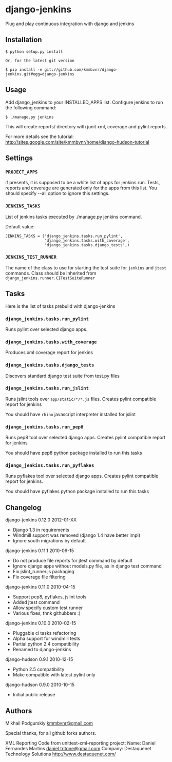 django-jenkins
=============

Plug and play continuous integration with django and jenkins

Installation
------------

    $ python setup.py install

    Or, for the latest git version

    $ pip install -e git://github.com/kmmbvnr/django-jenkins.git#egg=django-jenkins


Usage
-----

Add django_jenkins to your INSTALLED_APPS list.
Configure jenkins to run the following command:

    $ ./manage.py jenkins

This will create reports/ directory with junit xml, coverage and pylint
reports.

For more details see the tutorial: http://sites.google.com/site/kmmbvnr/home/django-hudson-tutorial

Settings
--------

### `PROJECT_APPS`
if presents, it is supposed to be a white list of apps for jenkins run.
Tests, reports and coverage are generated only for the apps from this list.
You should specify --all option to ignore this settings.

### `JENKINS_TASKS`

List of jenkins tasks executed by ./manage.py jenkins command.

Default value:

    JENKINS_TASKS = ('django_jenkins.tasks.run_pylint',
                     'django_jenkins.tasks.with_coverage',
                     'django_jenkins.tasks.django_tests',)

### `JENKINS_TEST_RUNNER`
The name of the class to use for starting the test suite for `jenkins` and `jtest` commands.
Class should be inherited from `django_jenkins.runner.CITestSuiteRunner`

Tasks
-----

Here is the list of tasks prebuild with django-jenkins

### `django_jenkins.tasks.run_pylint`

Runs pylint over selected django apps.

### `django_jenkins.tasks.with_coverage`

Produces xml coverage report for jenkins

### `django_jenkins.tasks.django_tests`

Discovers standard django test suite from test.py files

### `django_jenkins.tasks.run_jslint`

Runs jslint tools over `app/static/*/*.js` files. 
Creates pylint compatible report for jenkins

You should have `rhino` javascript interpreter installed for jslint

### `django_jenkins.tasks.run_pep8`

Runs pep8 tool over selected django apps.
Creates pylint compatible report for jenkins

You should have pep8 python package installed to run this tasks

### `django_jenkins.tasks.run_pyflakes`

Runs pyflakes tool over selected django apps.
Creates pylint compatible report for jenkins.

You should have pyflakes python package installed to run this tasks

Changelog
-------
django-jenkins 0.12.0 2012-01-XX

   * Django 1.3 in requirements
   * Windmill support was removed (django 1.4 have better impl)
   * Ignore south migrations by default

django-jenkins 0.11.1 2010-06-15

   * Do not produce file reports for jtest command by default
   * Ignore django apps without models.py file, as in django test command
   * Fix jslint_runner.js packaging
   * Fix coverage file filtering

django-jenkins 0.11.0 2010-04-15

   * Support pep8, pyflakes, jslint tools
   * Added jtest command
   * Allow specify custom test runner
   * Various fixes, thnk githubbers :)

django-jenkins 0.10.0 2010-02-15

   * Pluggable ci tasks refactoring
   * Alpha support for windmill tests
   * Partial python 2.4 compatibility
   * Renamed to django-jenkins

django-hudson 0.9.1 2010-12-15

   * Python 2.5 compatibility
   * Make compatible with latest pylint only

django-hudson 0.9.0 2010-10-15

   * Initial public release


Authors
-------
Mikhail Podgurskiy <kmmbvnr@gmail.com>

Special thanks, for all github forks authors.

XML Reporting Code from unittest-xml-reporting project:
    Name:    Daniel Fernandes Martins <daniel.tritone@gmail.com>
    Company: Destaquenet Technology Solutions <http://www.destaquenet.com/>

